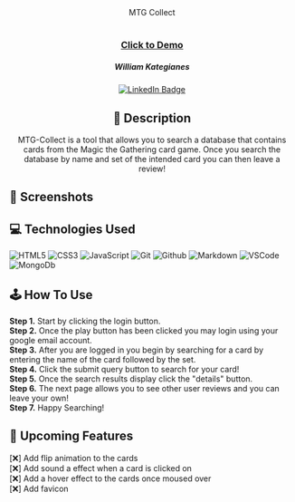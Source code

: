 <div align="center">
MTG Collect
</div>

#

 <div id="description" align="center">
      
 ### <a href="https://wkategianes.github.io/Mamma-Mia--Match-2/">Click to Demo</a>

      
  ##### William Kategianes

  [![LinkedIn Badge](https://img.shields.io/badge/-@wKategianes-blue?style=flat&logo=Linkedin&logoColor=black)](https://www.linkedin.com/in/wkategianes/)

  ## :pencil: Description

MTG-Collect is a tool that allows you to search a database that contains cards from the Magic the Gathering card game. 
Once you search the database by name and set of the intended card you can then leave a review!

 </div>
  
 <div id="document" align="left">
  

  ## :camera_flash: Screenshots 

## :computer: Technologies Used
  ![HTML5](https://img.shields.io/badge/-HTML5-05122A?style=flat&logo=html5)
    ![CSS3](https://img.shields.io/badge/-CSS-05122A?style=flat&logo=css3)
      ![JavaScript](https://img.shields.io/badge/-JavaScript-05122A?style=flat&logo=javascript)
        ![Git](https://img.shields.io/badge/-Git-05122A?style=flat&logo=git)
          ![Github](https://img.shields.io/badge/-GitHub-05122A?style=flat&logo=github)
            ![Markdown](https://img.shields.io/badge/-Markdown-05122A?style=flat&logo=markdown)
              ![VSCode](https://img.shields.io/badge/-VS_Code-05122A?style=flat&logo=visualstudio)
                ![MongoDb](https://img.shields.io/badge/MongoDB-4EA94B?style=flat&logo=mongodb&logo)
             
## :joystick: How To Use
<strong>Step 1.</strong> Start by clicking the login button.<br>
<strong>Step 2.</strong> Once the play button has been clicked you may login using your google email account.<br>
<strong>Step 3.</strong> After you are logged in you begin by searching for a card by entering the name of the card followed by the set.<br>
<strong>Step 4.</strong> Click the submit query button to search for your card!<br>
<strong>Step 5.</strong> Once the search results display click the "details" button.<br>
<strong>Step 6.</strong> The next page allows you to see other user reviews and you can leave your own!<br>
<strong>Step 7.</strong> Happy Searching!

## :ice_cube: Upcoming Features

[:x:] Add flip animation to the cards<br>
[:x:] Add sound a effect when a card is clicked on<br>
[:x:] Add a hover effect to the cards once moused over<br>
[:x:] Add favicon
</div>
